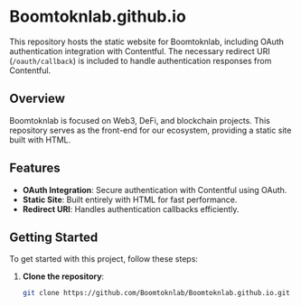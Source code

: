# Boomtoknlab.github.io

This repository hosts the static website for Boomtoknlab, including OAuth authentication integration with Contentful. The necessary redirect URI (`/oauth/callback`) is included to handle authentication responses from Contentful.

## Overview

Boomtoknlab is focused on Web3, DeFi, and blockchain projects. This repository serves as the front-end for our ecosystem, providing a static site built with HTML.

## Features

- **OAuth Integration**: Secure authentication with Contentful using OAuth.
- **Static Site**: Built entirely with HTML for fast performance.
- **Redirect URI**: Handles authentication callbacks efficiently.

## Getting Started

To get started with this project, follow these steps:

1. **Clone the repository**:
   ```sh
   git clone https://github.com/Boomtoknlab/Boomtoknlab.github.io.git
